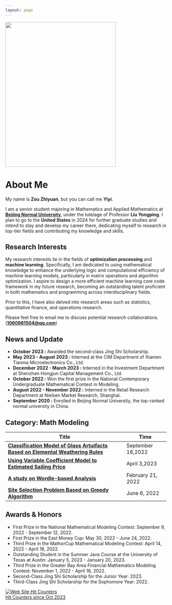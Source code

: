 ```yaml
---
layout: page
---
```



<img src="./zzz.jpg" class="floatpic" width="345" height="450">

# About Me

My name is **Zou Zhiyuan**, but you can call me **Yiyi**. 

I am a senior student majoring in Mathematics and Applied Mathematics at [**Beijing Normal University**](https://www.bnu.edu.cn/), under the tutelage of Professor **Liu Yongping**. I plan to go to the **United States** in 2024 for further graduate studies and intend to stay and develop my career there, dedicating myself to research in top-tier fields and contributing my knowledge and skills.

## Research Interests

My research interests lie in the fields of **optimization processing** and **machine learning**. Specifically, I am dedicated to using mathematical knowledge to enhance the underlying logic and computational efficiency of machine learning models, particularly in matrix operations and algorithm optimization. I aspire to design a more efficient machine learning core code framework in my future research, becoming an outstanding talent proficient in both mathematics and programming across interdisciplinary fields. 

Prior to this, I have also delved into research areas such as statistics, quantitative finance, and operations research.

Please feel free to email me to discuss potential research collaborations.(**1060981504@qq.com**)

## News and Update

- **October 2023 :** Awarded the second-class Jing Shi Scholarship.
- **May 2023 - August 2023 :** Interned at the CIM Department of Xiamen Tianma Microelectronics Co., Ltd.
- **December 2022 - March 2023 :** Interned in the Investment Department at Shenzhen Hongjun Capital Management Co., Ltd.
- **October 2022 :** Won the first prize in the National Contemporary Undergraduate Mathematical Contest in Modeling.
- **August 2022 - November 2022 :** Interned in the Retail Research Department at Nielsen Market Research, Shanghai.
- **September 2020 :** Enrolled in Beijing Normal University, the top-ranked normal university in China.

## Category: Math Modeling

| Title | Time |
|---------|---------|
| [**Classification Model of Glass Artuifacts Based on Elemental Weathering Rules**](https://yiyiyuan0225.github.io/blogs/m1/) | September 18,2022 |
| [**Using Variable Coefficient Model to Estimated Sailing Price**](https://yiyiyuan0225.github.io/blogs/m2/) | April 3,2023 |
| [**A study on Wordle-based Analysis**](https://yiyiyuan0225.github.io/blogs/m3/) | February 21, 2022 |
| [**Site Selection Problem Based on Greedy Algorithm**](https://yiyiyuan0225.github.io/blogs/m4/) | June 6, 2022 |

## Awards & Honors

- First Prize in the National Mathematical Modeling Contest: September 9, 2022 - September 12, 2022.
- First Prize in the East Money Cup: May 30, 2022 - June 24, 2022.
- Third Prize in the MathorCup Mathematical Modeling Contest: April 14, 2022 - April 18, 2022.
- Outstanding Student in the Summer Java Course at the University of Texas at Austin: January 5, 2023 - January 20, 2023.
- Third Prize in the Greater Bay Area Financial Mathematics Modeling Contest: November 1, 2022 - April 18, 2022.
- Second-Class Jing Shi Scholarship for the Junior Year: 2023.
- Third-Class Jing Shi Scholarship for the Sophomore Year: 2022.

<a href="https://www.easycounter.com/">
<img src="https://www.easycounter.com/counter.php?sony0328"
border="0" alt="Web Site Hit Counters"></a>
<br><a href="https://www.easycounter.com/">Hit Counters  since Oct 2023</a>


